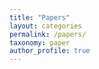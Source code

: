 ```yaml
---
title: "Papers"
layout: categories
permalink: /papers/
taxonomy: paper
author_profile: true
---
```

